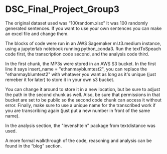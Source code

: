 # DSC_Final_Project_Group3

The original dataset used was “100random.xlsx” It was 100 randomly generated sentences. If you want to use your own sentences you can make an excel file and change them. 

The blocks of code were run in an AWS Sagemaker ml.t3.medium instance, using a jupyterlab notebook running python_conda3. Run the textToSpeach code first, the transcription code second, and the analysis code third. 

In the first chunk, the MP3s were stored in an AWS S3 bucket. In the first line it says insert_name = "ethanmayblumtest2", you can replace the "ethanmayblumtest2" with whataver you want as long as it's unique (just remeber it for later) to store it in your own s3 bucket.


You can change it around to store it in a new location, but be sure to adjust the path in the second chunk as well. Also, be sure that permissions in that bucket are set to be public so the second code chunk can access it without error. Finally, make sure to use a unique name for the transcribed work if you are transcribing again (just put a new number in front of the same name). 

In the analysis section, the "levenshtein" package from textdistance was used. 

A more formal walkthrough of the code, reasoning and analysis can be found in the “blog” section.

